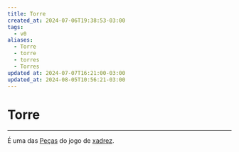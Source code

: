 ```yaml
---
title: Torre
created_at: 2024-07-06T19:38:53-03:00
tags:
  - v0
aliases:
  - Torre
  - torre
  - torres
  - Torres
updated at: 2024-07-07T16:21:00-03:00
updated_at: 2024-08-05T10:56:21-03:00
---
```

# Torre
----

É uma das [Peças](_insight/2024/07/2024-07-06-Pecas_de_xadrez.md) do jogo de [xadrez](../../../../sementes/2024/07/2024-07-06-Xadrez.md).